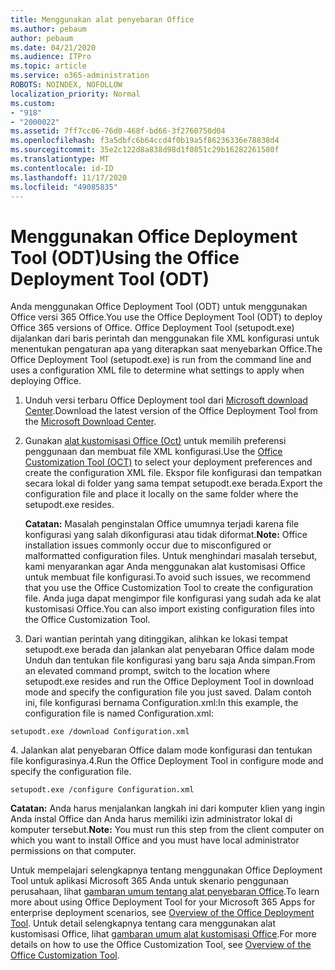 ```yaml
---
title: Menggunakan alat penyebaran Office
ms.author: pebaum
author: pebaum
ms.date: 04/21/2020
ms.audience: ITPro
ms.topic: article
ms.service: o365-administration
ROBOTS: NOINDEX, NOFOLLOW
localization_priority: Normal
ms.custom:
- "918"
- "2000022"
ms.assetid: 7ff7cc06-76d0-468f-bd66-3f2760750d04
ms.openlocfilehash: f3a5dbfc6b64ccd4f0b19a5f86236336e78838d4
ms.sourcegitcommit: 35e2c122d8a838d98d1f0851c29b16282261580f
ms.translationtype: MT
ms.contentlocale: id-ID
ms.lasthandoff: 11/17/2020
ms.locfileid: "49085835"
---
```

# <a name="using-the-office-deployment-tool-odt"></a><span data-ttu-id="aa604-102">Menggunakan Office Deployment Tool (ODT)</span><span class="sxs-lookup"><span data-stu-id="aa604-102">Using the Office Deployment Tool (ODT)</span></span>

<span data-ttu-id="aa604-103">Anda menggunakan Office Deployment Tool (ODT) untuk menggunakan Office versi 365 Office.</span><span class="sxs-lookup"><span data-stu-id="aa604-103">You use the Office Deployment Tool (ODT) to deploy Office 365 versions of Office.</span></span> <span data-ttu-id="aa604-104">Office Deployment Tool (setupodt.exe) dijalankan dari baris perintah dan menggunakan file XML konfigurasi untuk menentukan pengaturan apa yang diterapkan saat menyebarkan Office.</span><span class="sxs-lookup"><span data-stu-id="aa604-104">The Office Deployment Tool (setupodt.exe) is run from the command line and uses a configuration XML file to determine what settings to apply when deploying Office.</span></span>
  
1. <span data-ttu-id="aa604-105">Unduh versi terbaru Office Deployment tool dari [Microsoft download Center](https://go.microsoft.com/fwlink/p/?LinkID=626065).</span><span class="sxs-lookup"><span data-stu-id="aa604-105">Download the latest version of the Office Deployment Tool from the [Microsoft Download Center](https://go.microsoft.com/fwlink/p/?LinkID=626065).</span></span>

2. <span data-ttu-id="aa604-106">Gunakan [alat kustomisasi Office (Oct)](https://config.office.com) untuk memilih preferensi penggunaan dan membuat file XML konfigurasi.</span><span class="sxs-lookup"><span data-stu-id="aa604-106">Use the [Office Customization Tool (OCT)](https://config.office.com) to select your deployment preferences and create the configuration XML file.</span></span> <span data-ttu-id="aa604-107">Ekspor file konfigurasi dan tempatkan secara lokal di folder yang sama tempat setupodt.exe berada.</span><span class="sxs-lookup"><span data-stu-id="aa604-107">Export the configuration file and place it locally on the same folder where the setupodt.exe resides.</span></span>

    <span data-ttu-id="aa604-108">**Catatan:** Masalah penginstalan Office umumnya terjadi karena file konfigurasi yang salah dikonfigurasi atau tidak diformat.</span><span class="sxs-lookup"><span data-stu-id="aa604-108">**Note:** Office installation issues commonly occur due to misconfigured or malformatted configuration files.</span></span> <span data-ttu-id="aa604-109">Untuk menghindari masalah tersebut, kami menyarankan agar Anda menggunakan alat kustomisasi Office untuk membuat file konfigurasi.</span><span class="sxs-lookup"><span data-stu-id="aa604-109">To avoid such issues, we recommend that you use the Office Customization Tool to create the configuration file.</span></span> <span data-ttu-id="aa604-110">Anda juga dapat mengimpor file konfigurasi yang sudah ada ke alat kustomisasi Office.</span><span class="sxs-lookup"><span data-stu-id="aa604-110">You can also import existing configuration files into the Office Customization Tool.</span></span>

3. <span data-ttu-id="aa604-111">Dari wantian perintah yang ditinggikan, alihkan ke lokasi tempat setupodt.exe berada dan jalankan alat penyebaran Office dalam mode Unduh dan tentukan file konfigurasi yang baru saja Anda simpan.</span><span class="sxs-lookup"><span data-stu-id="aa604-111">From an elevated command prompt, switch to the location where setupodt.exe resides and run the Office Deployment Tool in download mode and specify the configuration file you just saved.</span></span> <span data-ttu-id="aa604-112">Dalam contoh ini, file konfigurasi bernama Configuration.xml:</span><span class="sxs-lookup"><span data-stu-id="aa604-112">In this example, the configuration file is named Configuration.xml:</span></span>

```setupodt.exe /download Configuration.xml```

<span data-ttu-id="aa604-113">4. Jalankan alat penyebaran Office dalam mode konfigurasi dan tentukan file konfigurasinya.</span><span class="sxs-lookup"><span data-stu-id="aa604-113">4.Run the Office Deployment Tool in configure mode and specify the configuration file.</span></span>

```setupodt.exe /configure Configuration.xml```

<span data-ttu-id="aa604-114">**Catatan:** Anda harus menjalankan langkah ini dari komputer klien yang ingin Anda instal Office dan Anda harus memiliki izin administrator lokal di komputer tersebut.</span><span class="sxs-lookup"><span data-stu-id="aa604-114">**Note:** You must run this step from the client computer on which you want to install Office and you must have local administrator permissions on that computer.</span></span>

<span data-ttu-id="aa604-115">Untuk mempelajari selengkapnya tentang menggunakan Office Deployment Tool untuk aplikasi Microsoft 365 Anda untuk skenario penggunaan perusahaan, lihat [gambaran umum tentang alat penyebaran Office](https://docs.microsoft.com/deployoffice/overview-office-deployment-tool).</span><span class="sxs-lookup"><span data-stu-id="aa604-115">To learn more about using Office Deployment Tool for your Microsoft 365 Apps for enterprise deployment scenarios, see [Overview of the Office Deployment Tool](https://docs.microsoft.com/deployoffice/overview-office-deployment-tool).</span></span> <span data-ttu-id="aa604-116">Untuk detail selengkapnya tentang cara menggunakan alat kustomisasi Office, lihat [gambaran umum alat kustomisasi Office](https://docs.microsoft.com/DeployOffice/overview-of-the-office-customization-tool-for-click-to-run).</span><span class="sxs-lookup"><span data-stu-id="aa604-116">For more details on how to use the Office Customization Tool, see [Overview of the Office Customization Tool](https://docs.microsoft.com/DeployOffice/overview-of-the-office-customization-tool-for-click-to-run).</span></span>

